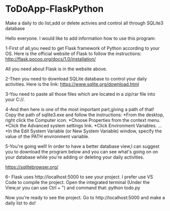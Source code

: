# ToDoApp-FlaskPython
Make a daily to do list,add or delete activies and control all through SQLite3 database

Hello everyone.
I would like to add information how to use this program:

1-First of all,you need to get Flask framework of Python according to your OS. Here is the official website of Flask to follow the instructions:
http://flask.pocoo.org/docs/1.0/installation/

All you need about Flask is in the website above.

2-Then you need to download SQLite database to control your daily activities. Here is the link:
https://www.sqlite.org/download.html

3-You need to paste all those files which are located in a zip/rar file into your C://. 

4-And then here is one of the most important part,giving a path of that!
Copy the path of sqlite3.exe and follow the instructions:
*From the desktop, right click the Computer icon. 
*Choose Properties from the context menu. 
*Click the Advanced system settings link. *Click Environment Variables. ... 
*In the Edit System Variable (or New System Variable) window, specify the value of the PATH environment variable.

5-You're going well! In order to have a better database view,I can suggest you to download the program below and you can see what's going on
on your database while you're adding or deleting your daily activities.

https://sqlitebrowser.org/

6- Flask uses http://localhost:5000 to see your project. I prefer use VS Code to compile the project. Open the integrated terminal (Under the View,or you can use Ctrl + ")
and command that:
python todo.py

Now you're ready to see the project. Go to http://localhost:5000 and make a daily list to do!
